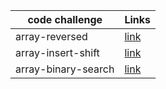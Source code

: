 | code challenge     | Links                                 |
| -----------        | -------------------------             |
| array-reversed     | [link](array-reverse/README.md)       |
| array-insert-shift | [link](array-insert-shift/README.md)  |
|array-binary-search | [link](array-binary-search/README.md) |

